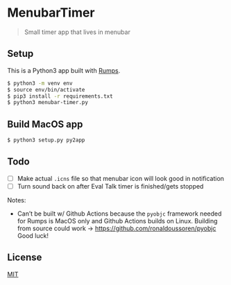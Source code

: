 # MenubarTimer

> Small timer app that lives in menubar

## Setup

This is a Python3 app built with [Rumps](https://rumps.readthedocs.io/en/latest/index.html).

```bash
$ python3 -m venv env
$ source env/bin/activate
$ pip3 install -r requirements.txt
$ python3 menubar-timer.py
```

## Build MacOS app

```bash
$ python3 setup.py py2app
```

## Todo

- [ ] Make actual `.icns` file so that menubar icon will look good in notification
- [ ] Turn sound back on after Eval Talk timer is finished/gets stopped

Notes:

- Can’t be built w/ Github Actions because the `pyobjc` framework needed for Rumps is MacOS only and Github Actions builds on Linux. Building from source could work -> https://github.com/ronaldoussoren/pyobjc Good luck!

## License

[MIT](license)
